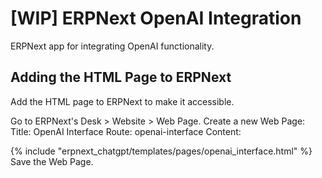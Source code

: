 # [WIP] ERPNext OpenAI Integration

ERPNext app for integrating OpenAI functionality.


## Adding the HTML Page to ERPNext
Add the HTML page to ERPNext to make it accessible.

Go to ERPNext's Desk > Website > Web Page.
Create a new Web Page:
Title: OpenAI Interface
Route: openai-interface
Content: <div>{% include "erpnext_chatgpt/templates/pages/openai_interface.html" %}</div>
Save the Web Page.